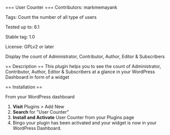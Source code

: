 === User Counter ===
Contributors: markmemayank

Tags: Count the number of all type of users

Tested up to: 6.1

Stable tag: 1.0

License: GPLv2 or later

Display the count of Administrator, Contributor, Author, Editor & Subscribers


== Description ==
This plugin helps you to see the count of Administrator, Contributor, Author, Editor & Subscribers at a glance in your WordPress Dashboard in form of a widget

== Installation ==

From your WordPress dashboard

1. **Visit** Plugins > Add New
2. **Search** for "User Counter"
3. **Install and Activate** User Counter from your Plugins page
4. Bingo your plugin has been activated and your widget is now in your WordPress Dashboard.
